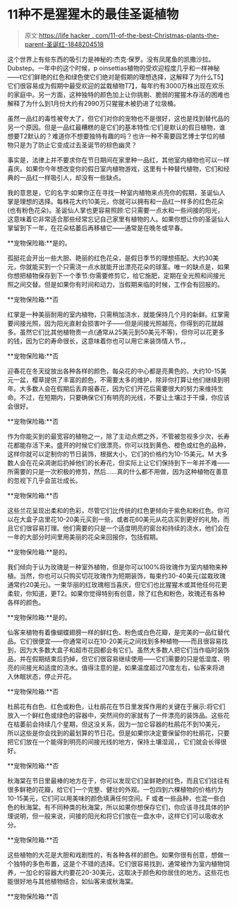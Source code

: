 # 11种不是猩猩木的最佳圣诞植物

> 原文:[https://life hacker . com/11-of-the-best-Christmas-plants-the-parent-圣诞红-1848204518](https://lifehacker.com/11-of-the-best-christmas-plants-that-arent-poinsettias-1848204518)

这个世界上有些东西的吸引力是神秘的:杰克·保罗。没有凤尾鱼的凯撒沙拉。Dubstep。一年中的这个时候，p oinsettias植物的受欢迎程度几乎和一样神秘——t它们鲜艳的红色和绿色使它们绝对是假期的理想选择，这解释了为什么T5】它们很容易成为假期中最受欢迎的盆栽植物T7】，每年约有3000万株出现在欢乐的家庭中。另一方面，这种独特的颜色加上让你挑剔、脆弱的猩猩木存活的困难也解释了为什么到1月份大约有2990万只猩猩木被扔进了垃圾桶。

虽然一品红的毒性被夸大了，但它们对你的宠物也不是很好，这也是找到替代品的另一个原因。但是一品红最糟糕的是它们的基本特性:它们是默认的假日植物，谁想要T2默认的？难道你不想要独特有趣的吗？也许一种不需要园艺博士学位的植物只是为了防止它变成过去圣诞节的棕色幽灵？

事实是，法律上并不要求你在节日期间在家里种一品红，其他室内植物也可以一样喜庆。如果你今年想改变你的假日室内植物游戏，这里有十种替代植物，它们和经典的一品红一样吸引人，却没有一些缺点。

我的意思是，它的名字:如果你正在寻找一种室内植物来点亮你的假期，圣诞仙人掌是理想的选择。每株花大约10美元，你就可以拥有和一品红一样多的红色花朵(也有粉色花朵)。圣诞仙人掌也更容易照顾:它只需要一点水和一些间接的阳光，这意味着它非常适合那些经常忘记自己家里有植物的人。如果你想让你的圣诞仙人掌留到下一年，在花朵枯萎后再移植它——通常是在晚冬或早春。

**宠物保险箱:**是的。

孤挺花会开出一些大胆、艳丽的红色花朵，是假日季节的理想搭配。大约30美元，你就能买到一个只需浇一点水就能开出漂亮花朵的球茎。唯一的缺点是，如果你想把植物保存到下一个季节:你需要修剪它，给它施肥，定期在全光照和间接光照之间交替。但是如果你有时间和动力，当假期来临的时候，工作会有回报的。

**宠物保险箱:**否

红掌是一种美丽耐用的室内植物，只需稍加浇水，就能保持几个月的新鲜。红掌需要间接光照，因为阳光直射会损害叶子——但是间接光照越亮，你得到的花就越多。虽然它们比其他植物贵一点(通常从25美元到50美元不等)，但你可以花更多的钱，因为它的寿命很长，这意味着你也可以用它来装饰情人节，。

**宠物保险箱:**否

迎春花在冬天绽放出各种各样的颜色，每朵花的中心都是亮黄色的。大约10-15美元一盆，樱草提供了丰富的颜色，不需要太多的维护，除非你打算让他们继续到明年。大多数人会在假期后丢弃报春花，因为它们开花后需要很大的努力来维持生命。不过，在短期内，只要确保它们有明亮的光线，不要让土壤过于干燥，你应该会很好。

**宠物保险箱:**否

作为你能买到的最宽容的植物之一，除了主动点燃之外，不管被忽视多少次，长寿花都能存活下来。盛开的时候它们很漂亮，你可以找到黄色、橙色或红色的品种，这样你就可以定制你的节日装饰，根据大小，它们的价格约为10-15美元。M 大多数人会在花朵凋谢后扔掉他们的长寿花，但实际上让它们保持到下一年并不难——所需要的只是一次积极的修剪，然后……真的什么都不用做，因为这种植物在善意的忽视下几乎会茁壮成长。

**宠物保险箱:**否

这些兰花呈现出柔和的色彩，尽管它们比传统的红色更倾向于紫色和粉红色。你可以在大盒子店里花10-20美元买到一些，或者花60美元从花店买到更好的礼物，而且它们很容易打理。他们需要的只是一个适度明亮的窗台和持续的浇水，他们会在一年的大部分时间里用美丽的花朵来回报你，包括假期。

**宠物保险箱:**是的。

我们倾向于认为玫瑰是一种室外植物，但是你可以100%将玫瑰作为室内植物来种植。当然，你也可以只购买切花玫瑰作为短期装饰，每束约30-40美元(盆栽玫瑰通常约20美元)。一束华丽的红玫瑰相当喜庆，但它们也比猩猩木或其他任何花更柔软，你知道，更T2。如果你觉得特别有创意，除了红色和粉色，玫瑰还有各种各样的颜色。

**宠物保险箱:**是的。

仙客来植物有着像蝴蝶翅膀一样的鲜红色、粉色或白色花瓣，是完美的一品红替代品。它们很便宜——你通常可以在10-20美元之间找到多种植物——而且很容易找到，因为大多数大盒子和超市花园都会有它们。虽然大多数人把它们当作临时装饰品，并在假期结束后扔掉，但它们很容易继续使用——它们需要的只是低湿度、明亮的间接光和适度的浇水。值得注意的是，如果温度超过70度左右，仙客来将进入休眠状态，停止开花。

**宠物保险箱:**否

杜鹃花有白色、红色或粉色，让杜鹃花在节日里发挥作用的关键在于展示:将它们放入一个鲜红色或绿色的容器中，突然间你的家就有了一件漂亮的装饰品。这些花在枯萎前会持续几个星期，但这没关系，因为一加仑容器的杜鹃花不到10美元，所以这些是你会找到的最划算的节日花。但是如果你决定要保留你的杜鹃花，只要把它们放在一个能得到明亮的间接光线的地方，保持土壤湿润，，它们就会长得很好。

**宠物保险箱:**否

秋海棠在节日里最棒的地方在于，你可以发现它们呈鲜艳的红色，而且它们往往有很多鲜艳的花瓣，给它们一个完整、健壮的外观。一包四到六棵植物的价格约为10-15美元，它们可以用美味的颜色填满任何空间。F 或者一些品种，也混一些白色的秋海棠。有不同种类的秋海棠，所以如果你想保存它们，你应该寻找具体的护理说明，但一般来说，间接的阳光和将它们放在一盘水中，这样它们可以吸收水分。

**宠物保险箱:**否

这些植物的大花是大胆和戏剧性的，有各种各样的颜色。如果你很有创意，想做一个独特的多色布置，这是个不错的选择。它们很容易找到，通常被作为室内植物饲养，一加仑的容器大约要花20-30美元，这取决于颜色和你居住的地方。这些花也能很好地与其他植物结合，如仙客来或秋海棠。

**宠物保险箱:**否